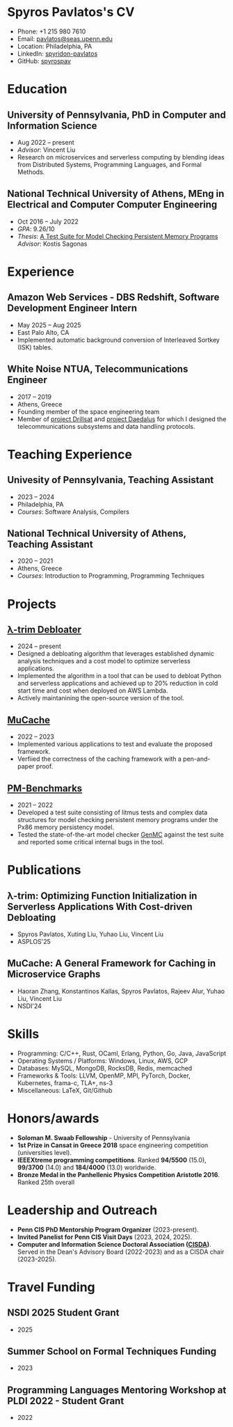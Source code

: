 # Spyros Pavlatos's CV

- Phone: +1 215 980 7610
- Email: [pavlatos@seas.upenn.edu](mailto:pavlatos@seas.upenn.edu)
- Location: Philadelphia, PA
- LinkedIn: [spyridon-pavlatos](https://linkedin.com/in/spyridon-pavlatos)
- GitHub: [spyrospav](https://github.com/spyrospav)


# Education

## University of Pennsylvania, PhD in Computer and Information Science

- Aug 2022 – present
- *Advisor*: Vincent Liu
- Research on microservices and serverless computing by blending ideas from Distributed Systems, Programming Languages, and Formal Methods.

## National Technical University of Athens, MEng in Electrical and Computer Computer Engineering

- Oct 2016 – July 2022
- *GPA*: 9.26/10
- *Thesis*: [A Test Suite for Model Checking Persistent Memory Programs](http://artemis.cslab.ece.ntua.gr:8080/jspui/handle/123456789/18415) *Advisor*: Kostis Sagonas

# Experience

## Amazon Web Services - DBS Redshift, Software Development Engineer Intern

- May 2025 – Aug 2025
- East Palo Alto, CA
- Implemented automatic background conversion of Interleaved Sortkey (ISK) tables.

## White Noise NTUA, Telecommunications Engineer

- 2017 – 2019
- Athens, Greece
- Founding member of the space engineering team
- Member of [project Drillsat](https://whitenoisentua.gr/drillsat.html) and [project Daedalus](https://whitenoisentua.gr/daedalus.html) for which I designed the telecommunications subsystems and data handling protocols.

# Teaching Experience

## Univesity of Pennsylvania, Teaching Assistant

- 2023 – 2024
- Philadelphia, PA
- *Courses*: Software Analysis, Compilers

## National Technical University of Athens, Teaching Assistant

- 2020 – 2021
- Athens, Greece
- *Courses*: Introduction to Programming, Programming Techniques

# Projects

## [λ-trim Debloater](https://github.com/eniac/lambda-trim)

- 2024 – present
- Designed a debloating algorithm that leverages established dynamic analysis techniques and a cost model to optimize serverless applications.
- Implemented the algorithm in a tool that can be used to debloat Python and serverless applications and achieved up to 20% reduction in cold start time and cost when deployed on AWS Lambda.
- Actively maintanining the open-source version of the tool.

## [MuCache](https://github.com/eniac/mucache)

- 2022 – 2023
- Implemented various applications to test and evaluate the proposed framework.
- Verfiied the correctness of the caching framework with a pen-and-paper proof.

## [PM-Benchmarks](https://github.com/spyrospav/pm-benchmarks)

- 2021 – 2022
- Developed a test suite consisting of litmus tests and complex data structures for model checking persistent memory programs under the Px86 memory persistency model.
- Tested the state-of-the-art model checker [GenMC](https://github.com/MPI-SWS/genmc) against the test suite and reported some critical internal bugs in the tool.

# Publications

## λ-trim: Optimizing Function Initialization in Serverless Applications With Cost-driven Debloating 
- Spyros Pavlatos, Xuting Liu, Yuhao Liu, Vincent Liu
- ASPLOS'25

## MuCache: A General Framework for Caching in Microservice Graphs 
- Haoran Zhang, Konstantinos Kallas, Spyros Pavlatos, Rajeev Alur, Yuhao Liu, Vincent Liu
- NSDI'24

# Skills

- Programming: C/C++, Rust, OCaml, Erlang, Python, Go, Java, JavaScript
- Operating Systems / Platforms: Windows, Linux, AWS, GCP
- Databases: MySQL, MongoDB, RocksDB, Redis, memcached
- Frameworks & Tools: LLVM, OpenMP, MPI, PyTorch, Docker, Kubernetes, frama-c, TLA+, ns-3
- Miscellaneous: LaTeX, Git/Github
# Honors/awards

- **Soloman M. Swaab Fellowship** - University of Pennsylvania
- **1st Prize in Cansat in Greece 2018** space engineering competition (universities level).
- **IEEEXtreme programming competitions**. Ranked **94/5500** (15.0), **99/3700** (14.0) and **184/4000** (13.0) worldwide.
- **Bronze Medal in the Panhellenic Physics Competition Aristotle 2016**. Ranked 25th overall
# Leadership and Outreach

- **Penn CIS PhD Mentorship Program Organizer** (2023-present).
- **Invited Panelist for Penn CIS Visit Days** (2023, 2024, 2025).
- **Computer and Information Science Doctoral Association ([CISDA](https://penn-cisda.github.io/))**. Served in the Dean's Advisory Board (2022-2023) and as a CISDA chair (2023-2025).
# Travel Funding

## NSDI 2025 Student Grant

- 2025

## Summer School on Formal Techniques Funding

- 2023

## Programming Languages Mentoring Workshop at PLDI 2022 - Student Grant

- 2022


